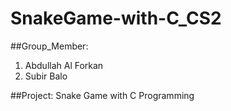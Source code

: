 # SnakeGame-with-C_CS2

##Group_Member:
1. Abdullah Al Forkan
2. Subir Balo

##Project:
Snake Game with C Programming
